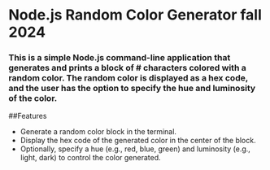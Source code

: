 # Node.js Random Color Generator fall 2024

### This is a simple Node.js command-line application that generates and prints a block of # characters colored with a random color. The random color is displayed as a hex code, and the user has the option to specify the hue and luminosity of the color.

##Features

- Generate a random color block in the terminal.
- Display the hex code of the generated color in the center of the block.
- Optionally, specify a hue (e.g., red, blue, green) and luminosity (e.g., light, dark) to control the color generated.
